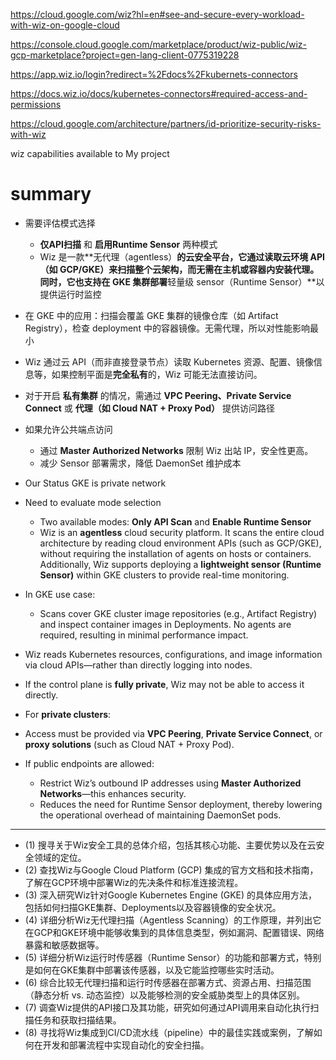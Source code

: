 https://cloud.google.com/wiz?hl=en#see-and-secure-every-workload-with-wiz-on-google-cloud

https://console.cloud.google.com/marketplace/product/wiz-public/wiz-gcp-marketplace?project=gen-lang-client-0775319228


https://app.wiz.io/login?redirect=%2Fdocs%2Fkubernets-connectors


https://docs.wiz.io/docs/kubernetes-connectors#required-access-and-permissions


https://cloud.google.com/architecture/partners/id-prioritize-security-risks-with-wiz


wiz capabilities available to My project 

# summary 
 - 需要评估模式选择
	 - **仅API扫描** 和 **启用Runtime Sensor** 两种模式
	 - Wiz 是一款**无代理（agentless）**的云安全平台，它通过读取云环境 API（如 GCP/GKE）来扫描整个云架构，而无需在主机或容器内安装代理。同时，它也支持在 GKE 集群部署**轻量级 sensor（Runtime Sensor）**以提供运行时监控
- 在 GKE 中的应用：扫描会覆盖 GKE 集群的镜像仓库（如 Artifact Registry），检查 deployment 中的容器镜像。无需代理，所以对性能影响最小
- Wiz 通过云 API（而非直接登录节点）读取 Kubernetes 资源、配置、镜像信息等，如果控制平面是**完全私有**的，Wiz 可能无法直接访问。
- 对于开启 **私有集群** 的情况，需通过 **VPC Peering、Private Service Connect** 或 **代理（如 Cloud NAT + Proxy Pod）** 提供访问路径
- 如果允许公共端点访问
	- 通过 **Master Authorized Networks** 限制 Wiz 出站 IP，安全性更高。
	- 减少 Sensor 部署需求，降低 DaemonSet 维护成本
- Our Status GKE  is private network 


- Need to evaluate mode selection  
	- Two available modes: **Only API Scan** and **Enable Runtime Sensor**  
	- Wiz is an **agentless** cloud security platform. It scans the entire cloud architecture by reading cloud environment APIs (such as GCP/GKE), without requiring the installation of agents on hosts or containers. Additionally, Wiz supports deploying a **lightweight sensor (Runtime Sensor)** within GKE clusters to provide real-time monitoring.  
-  In GKE use case:  
	  - Scans cover GKE cluster image repositories (e.g., Artifact Registry) and inspect container images in Deployments.  No agents are required, resulting in minimal performance impact.  
-  Wiz reads Kubernetes resources, configurations, and image information via cloud APIs—rather than directly logging into nodes.  
  - If the control plane is **fully private**, Wiz may not be able to access it directly.  
-  For **private clusters**:  
  - Access must be provided via **VPC Peering**, **Private Service Connect**, or **proxy solutions** (such as Cloud NAT + Proxy Pod).  
-  If public endpoints are allowed:  
	  - Restrict Wiz’s outbound IP addresses using **Master Authorized Networks**—this enhances security.  
	  - Reduces the need for Runtime Sensor deployment, thereby lowering the operational overhead of maintaining DaemonSet pods.  

---




- (1) 搜寻关于Wiz安全工具的总体介绍，包括其核心功能、主要优势以及在云安全领域的定位。 
- (2) 查找Wiz与Google Cloud Platform (GCP) 集成的官方文档和技术指南，了解在GCP环境中部署Wiz的先决条件和标准连接流程。 
- (3) 深入研究Wiz针对Google Kubernetes Engine (GKE) 的具体应用方法，包括如何扫描GKE集群、Deployments以及容器镜像的安全状况。 
- (4) 详细分析Wiz无代理扫描（Agentless Scanning）的工作原理，并列出它在GCP和GKE环境中能够收集到的具体信息类型，例如漏洞、配置错误、网络暴露和敏感数据等。 
- (5) 详细分析Wiz运行时传感器（Runtime Sensor）的功能和部署方式，特别是如何在GKE集群中部署该传感器，以及它能监控哪些实时活动。 
- (6) 综合比较无代理扫描和运行时传感器在部署方式、资源占用、扫描范围（静态分析 vs. 动态监控）以及能够检测的安全威胁类型上的具体区别。 
- (7) 调查Wiz提供的API接口及其功能，研究如何通过API调用来自动化执行扫描任务和获取扫描结果。 
- (8) 寻找将Wiz集成到CI/CD流水线（pipeline）中的最佳实践或案例，了解如何在开发和部署流程中实现自动化的安全扫描。